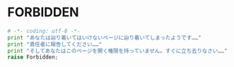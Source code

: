 # FORBIDDEN

```python:FORBIDDEN.py
# -*- coding: utf-8 -*-
print "あなたは辿り着いてはいけないページに辿り着いてしまったようです……"
print "責任者に報告してください……"
print "そしてあなたはこのページを開く権限を持っていません。すぐに立ち去りなさい……"
raise Forbidden;
```
